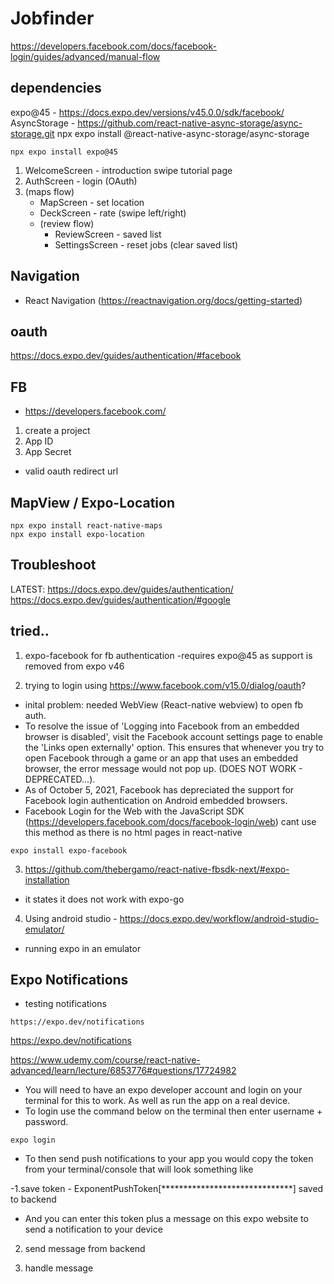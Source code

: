 # Jobfinder

https://developers.facebook.com/docs/facebook-login/guides/advanced/manual-flow

## dependencies

expo@45 - https://docs.expo.dev/versions/v45.0.0/sdk/facebook/
AsyncStorage - https://github.com/react-native-async-storage/async-storage.git
npx expo install @react-native-async-storage/async-storage

```
npx expo install expo@45
```

1. WelcomeScreen - introduction swipe tutorial page
2. AuthScreen - login (OAuth)
3. (maps flow)
   - MapScreen - set location
   - DeckScreen - rate (swipe left/right)
   - (review flow)
     - ReviewScreen - saved list
     - SettingsScreen - reset jobs (clear saved list)

## Navigation

- React Navigation (https://reactnavigation.org/docs/getting-started)

## oauth

https://docs.expo.dev/guides/authentication/#facebook

## FB

- https://developers.facebook.com/

1. create a project
2. App ID
3. App Secret

- valid oauth redirect url

## MapView / Expo-Location

```console
npx expo install react-native-maps
npx expo install expo-location
```

## Troubleshoot

LATEST: https://docs.expo.dev/guides/authentication/
https://docs.expo.dev/guides/authentication/#google

## tried..

1. expo-facebook for fb authentication
   -requires expo@45 as support is removed from expo v46

2. trying to login using https://www.facebook.com/v15.0/dialog/oauth?

- inital problem: needed WebView (React-native webview) to open fb auth.
- To resolve the issue of 'Logging into Facebook from an embedded browser is disabled', visit the Facebook account settings page to enable the 'Links open externally' option. This ensures that whenever you try to open Facebook through a game or an app that uses an embedded browser, the error message would not pop up. (DOES NOT WORK - DEPRECATED...).
- As of October 5, 2021, Facebook has depreciated the support for Facebook login authentication on Android embedded browsers.
- Facebook Login for the Web with the JavaScript SDK (https://developers.facebook.com/docs/facebook-login/web)
  cant use this method as there is no html pages in react-native

```console
expo install expo-facebook
```

3. https://github.com/thebergamo/react-native-fbsdk-next/#expo-installation

- it states it does not work with expo-go

4. Using android studio - https://docs.expo.dev/workflow/android-studio-emulator/

- running expo in an emulator

## Expo Notifications

- testing notifications

```console
https://expo.dev/notifications
```

https://expo.dev/notifications

https://www.udemy.com/course/react-native-advanced/learn/lecture/6853776#questions/17724982

- You will need to have an expo developer account and login on your terminal for this to work. As well as run the app on a real device.
- To login use the command below on the terminal then enter username + password.

```console
expo login
```

- To then send push notifications to your app you would copy the token from your terminal/console that will look something like

-1.save token - ExponentPushToken[******************************] saved to backend

- And you can enter this token plus a message on this expo website to send a notification to your device

2. send message from backend

3. handle message
